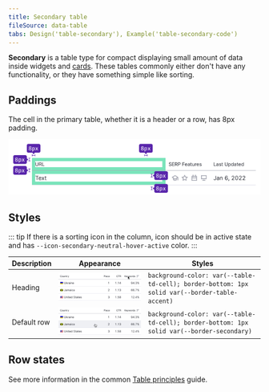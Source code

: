 ```yaml
---
title: Secondary table
fileSource: data-table
tabs: Design('table-secondary'), Example('table-secondary-code')
---
```


**Secondary** is a table type for compact displaying small amount of data inside widgets and [cards](/components/card/card). These tables commonly either don't have any functionality, or they have something simple like sorting.

## Paddings

The cell in the primary table, whether it is a header or a row, has 8px padding.

![](static/secondary-paddings.png)

## Styles

::: tip
If there is a sorting icon in the column, icon should be in active state and has `--icon-secondary-neutral-hover-active` color.
:::

| Description | Appearance                                  | Styles                                                                      |
| ----------- | ------------------------------------------- | --------------------------------------------------------------------------- |
| Heading     | ![](static/th-secondary.png) | `background-color: var(--table-td-cell); border-bottom: 1px solid var(--border-table-accent)` |
| Default row | ![](static/td-secondary.png) | `background-color: var(--table-td-cell); border-bottom: 1px solid var(--border-secondary)` |

## Row states

See more information in the common [Table principles](/table-group/table/table#a1c3dd) guide.

